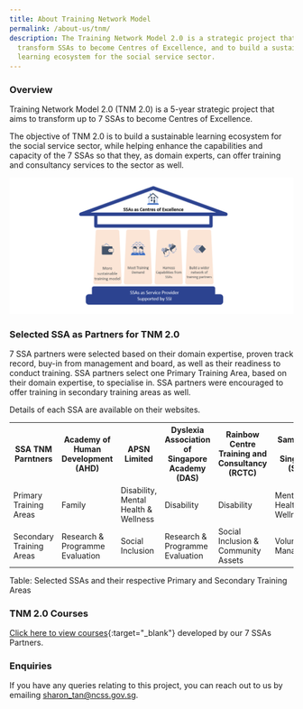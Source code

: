 ```yaml
---
title: About Training Network Model
permalink: /about-us/tnm/
description: The Training Network Model 2.0 is a strategic project that aims to
  transform SSAs to become Centres of Excellence, and to build a sustainable
  learning ecosystem for the social service sector.
---
```

### **Overview**
Training Network Model 2.0 (TNM 2.0) is a 5-year strategic project that aims to transform up to 7 SSAs to become Centres of Excellence.

The objective of TNM 2.0 is to build a sustainable learning ecosystem for the social service sector, while helping enhance the capabilities and capacity of the 7 SSAs so that they, as domain experts, can offer training and consultancy services to the sector as well. 

![Training Network Model 2.0 (TNM 2.0)](/images/training/TNM/TNM%202.png)

### **Selected SSA as Partners for TNM 2.0**
7 SSA partners were selected based on their domain expertise, proven track record, buy-in from management and board, as well as their readiness to conduct training. SSA partners select one Primary Training Area, based on their domain expertise, to specialise in. SSA partners were encouraged to offer training in secondary training areas as well.

Details of each SSA are available on their websites.

<table>
<tr><th>SSA TNM Parntners</th>
<th>Academy of Human Development (AHD)</th> <th>APSN Limited</th> <th>Dyslexia Association of Singapore Academy (DAS)</th> <th>Rainbow Centre Training and Consultancy (RCTC)</th> <th>Samaritans of Singapore (SOS)</th> <th>SHINE Children & Youth Services (SHINE)</th> <th>The Salvation Army Peacehaven (TSA) </th> </tr>

<tr> <td>Primary Training Areas</td> <td>Family</td> <td>Disability, Mental Health & Wellness</td> <td>Disability</td> <td>Disability</td> <td>Mental Health & Wellness</td> <td>Children and Youth</td> <td>Eldercare</td> </tr>
	<tr> <td>Secondary Training Areas</td> <td>Research & Programme Evaluation</td> <td>Social Inclusion</td> <td>Research & Programme Evaluation</td> <td>Social Inclusion & Community Assets</td> <td>Volunteer Management</td> <td>Volunteer Management</td> <td>Social Inclusion</td> </tr>
</table>
Table: Selected SSAs and their respective Primary and Secondary Training Areas 



### **TNM 2.0 Courses**
[Click here to view courses](https://www.ssi.gov.sg/training/tnm-courses){:target="_blank"} developed by our 7 SSAs Partners. 



### **Enquiries**
If you have any queries relating to this project, you can reach out to us by emailing [sharon_tan@ncss.gov.sg](mailto:sharon_tan@ncss.gov.sg).